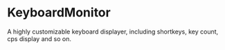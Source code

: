 # KeyboardMonitor
 A highly customizable keyboard displayer, including shortkeys, key count, cps display and so on.
